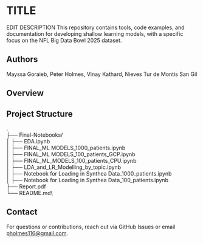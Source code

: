 # TITLE

EDIT DESCRIPTION
This repository contains tools, code examples, and documentation for developing shallow learning models, with a specific focus on the NFL Big Data Bowl 2025 dataset.

## Authors

Mayssa Goraieb, Peter Holmes, Vinay Kathard, Nieves Tur de Montis San Gil

## Overview


## Project Structure

.\
├── Final-Notebooks/\
│   ├── EDA.ipynb\
│   ├── FINAL_ML MODELS_1000_patients.ipynb\
│   ├── FINAL_ML MODELS_100_patients_GCP.ipynb\
│   ├── FINAL_ML_MODELS_100_patients_CPU.ipynb\
│   ├── LDA_and_LR_Modelling_by_topic.ipynb\
│   ├── Notebook for Loading in Synthea Data_1000_patients.ipynb\
│   ├── Notebook for Loading in Synthea Data_100_patients.ipynb\
├── Report.pdf\
└── README.md\

## Contact

For questions or contributions, reach out via GitHub Issues or email pholmes116@gmail.com.
